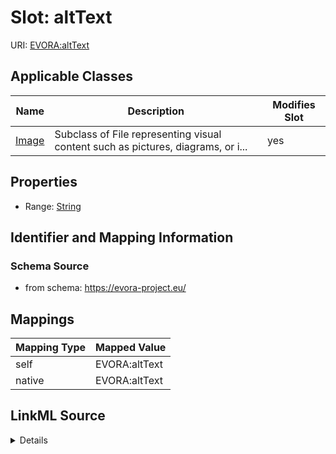 

# Slot: altText



URI: [EVORA:altText](https://evora-project.eu/altText)



<!-- no inheritance hierarchy -->





## Applicable Classes

| Name | Description | Modifies Slot |
| --- | --- | --- |
| [Image](Image.md) | Subclass of File representing visual content such as pictures, diagrams, or i... |  yes  |







## Properties

* Range: [String](String.md)





## Identifier and Mapping Information







### Schema Source


* from schema: https://evora-project.eu/




## Mappings

| Mapping Type | Mapped Value |
| ---  | ---  |
| self | EVORA:altText |
| native | EVORA:altText |




## LinkML Source

<details>
```yaml
name: altText
from_schema: https://evora-project.eu/
rank: 1000
alias: altText
domain_of:
- Image
range: string

```
</details>